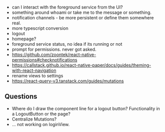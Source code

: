 * can I interact with the foreground service from the UI?
* something around whoami or take me to the message or something.
* notification channels - be more persistent or define them somewhere real.
* more typescript conversion
* logout
* homepage?
* foreground service status, no idea if its running or not
* prompt for permissions. never got asked.
* https://github.com/zoontek/react-native-permissions#checknotifications
* https://callstack.github.io/react-native-paper/docs/guides/theming-with-react-navigation
* rename views to settings
* https://react-query-v3.tanstack.com/guides/mutations

Questions
---------
* Where do I draw the component line for a logout button? Functionality in a LogoutButton or the page?
* Centralize Mutations?
* ... not working on loginView.